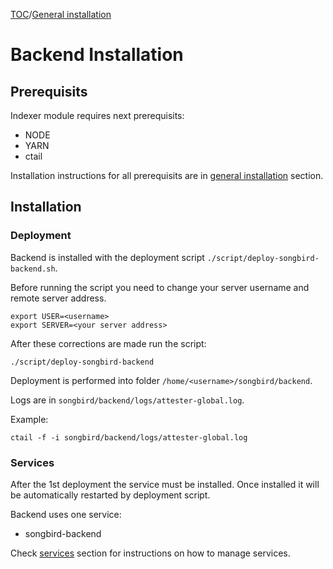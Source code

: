 [TOC](./../README.md)/[General installation](../installation/general-installation.md)
# Backend Installation

## Prerequisits
Indexer module requires next prerequisits:
- NODE
- YARN
- ctail

Installation instructions for all prerequisits are in [general installation](general-installation.md) section.

## Installation

### Deployment

Backend is installed with the deployment script `./script/deploy-songbird-backend.sh`.

Before running the script you need to change your server username and remote server address.
```
export USER=<username>
export SERVER=<your server address>
```

After these corrections are made run the script:
```
./script/deploy-songbird-backend
```

Deployment is performed into folder `/home/<username>/songbird/backend`.

Logs are in `songbird/backend/logs/attester-global.log`.

Example: 
```
ctail -f -i songbird/backend/logs/attester-global.log
```



### Services

After the 1st deployment the service must be installed. Once installed it will be automatically restarted by deployment script.


Backend uses one service: 
- songbird-backend

Check [services](services.md) section for instructions on how to manage services.
